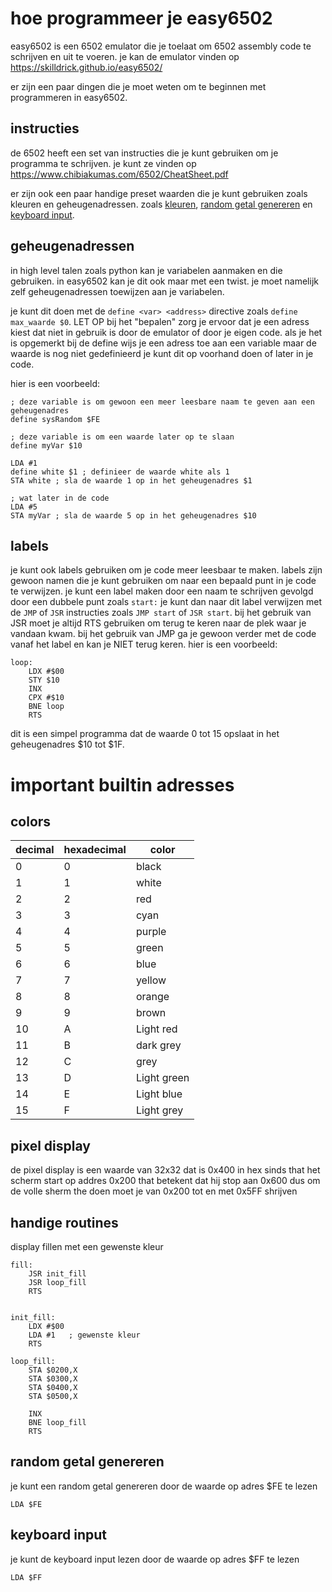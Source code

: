 # hoe programmeer je easy6502
easy6502 is een 6502 emulator die je toelaat om 6502 assembly code te schrijven en uit te voeren.
je kan de emulator vinden op https://skilldrick.github.io/easy6502/


er zijn een paar dingen die je moet weten om te beginnen met programmeren in easy6502.
## instructies
de 6502 heeft een set van instructies die je kunt gebruiken om je programma te schrijven.
je kunt ze vinden op https://www.chibiakumas.com/6502/CheatSheet.pdf

er zijn ook een paar handige preset waarden die je kunt gebruiken zoals kleuren en geheugenadressen.
zoals [kleuren](./readme.md#colors), [random getal genereren](./readme.md#random-getal-genereren) en [keyboard input](./readme.md#keyboard-input).


## geheugenadressen
in high level talen zoals python kan je variabelen aanmaken en die gebruiken.
in easy6502 kan je dit ook maar met een twist.
je moet namelijk zelf geheugenadressen toewijzen aan je variabelen.

je kunt dit doen met de `define <var> <address>` directive zoals `define max_waarde $0`. LET OP bij het "bepalen" zorg je ervoor dat je een adress kiest dat niet in gebruik is door de emulator of door je eigen code. als je het is opgemerkt bij de define wijs je een adress toe aan een variable maar de waarde is nog niet gedefinieerd je kunt dit op voorhand doen of later in je code.

hier is een voorbeeld:
```x86asm
; deze variable is om gewoon een meer leesbare naam te geven aan een geheugenadres
define sysRandom $FE

; deze variable is om een waarde later op te slaan
define myVar $10

LDA #1
define white $1 ; definieer de waarde white als 1
STA white ; sla de waarde 1 op in het geheugenadres $1

; wat later in de code
LDA #5
STA myVar ; sla de waarde 5 op in het geheugenadres $10
```
## labels
je kunt ook labels gebruiken om je code meer leesbaar te maken.
labels zijn gewoon namen die je kunt gebruiken om naar een bepaald punt in je code te verwijzen.
je kunt een label maken door een naam te schrijven gevolgd door een dubbele punt zoals `start:`
je kunt dan naar dit label verwijzen met de `JMP` of `JSR` instructies zoals `JMP start` of `JSR start`. bij het gebruik van JSR moet je altijd RTS gebruiken om terug te keren naar de plek waar je vandaan kwam. bij het gebruik van JMP ga je gewoon verder met de code vanaf het label en kan je NIET terug keren.
hier is een voorbeeld:
```x86asm
loop:
    LDX #$00
    STY $10
    INX
    CPX #$10
    BNE loop
    RTS
```
dit is een simpel programma dat de waarde 0 tot 15 opslaat in het geheugenadres $10 tot $1F.


# important builtin adresses
## colors

| decimal |hexadecimal| color     |
|---------|-----------|-----------|
|0        |0          |black      |
|1        |1          |white      |
|2        |2          |red        |
|3        |3          |cyan       |
|4        |4          |purple     |
|5        |5          |green      |
|6        |6          |blue       |
|7        |7          |yellow     |
|8        |8          |orange     |
|9        |9          |brown      |
|10       |A          |Light red  |
|11       |B          |dark grey  |
|12       |C          |grey       |
|13       |D          |Light green|
|14       |E          |Light blue |
|15       |F          |Light grey |

## pixel display
de pixel display is een waarde van 32x32 dat is 0x400 in hex
sinds that het scherm start op addres 0x200 that betekent dat hij stop aan 0x600 dus om de volle sherm the doen moet je van 0x200 tot en met 0x5FF shrijven

## handige routines
display fillen met een gewenste kleur
```x86asm
fill:
    JSR init_fill
    JSR loop_fill
    RTS


init_fill:
    LDX #$00
    LDA #1   ; gewenste kleur
    RTS

loop_fill:
    STA $0200,X
    STA $0300,X
    STA $0400,X
    STA $0500,X
    
    INX
    BNE loop_fill
    RTS
```
## random getal genereren
je kunt een random getal genereren door de waarde op adres $FE te lezen
```x86asm
LDA $FE
```
## keyboard input
je kunt de keyboard input lezen door de waarde op adres $FF te lezen
```x86asm
LDA $FF
```